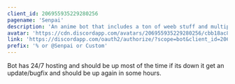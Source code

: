 ```yaml
---
client_id: 206955935229280256
pagename: 'Senpai'
description: 'An anime bot that includes a ton of weeb stuff and multiple moderation, music, and fun features for improving your Discord experience'
avatar: 'https://cdn.discordapp.com/avatars/206955935229280256/cbb18ac8da28b3c8d186096dc538088e'
link: 'https://discordapp.com/oauth2/authorize/?scope=bot&client_id=206955239985774593'
prefix: '% or @Senpai or Custom'
---
```

Bot has 24/7 hosting and should be up most of the time if its down it get an update/bugfix and should be up again in some hours.
<!--
This data was imported from ls.terminal.ink
-->

